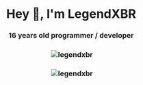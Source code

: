 <h1 align="center">Hey 👋, I'm LegendXBR</h1>
<h3 align="center">16 years old programmer / developer</h3>

<h3 align="center"><p>&nbsp;<img align="center" src="https://github-readme-stats.vercel.app/api?username=legendxbr&show_icons=true&locale=en&theme=dark" alt="legendxbr" /></p</h3>
<h3 align="center"><p>&nbsp;<img align="center" src="https://github-readme-stats.vercel.app/api/top-langs/?username=legendxbr&layout=compact&show_icons=true&locale=en&theme=dark" alt="legendxbr" /></p</h3>

